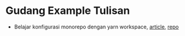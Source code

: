# Gudang Example Tulisan

- Belajar konfigurasi monorepo dengan yarn workspace, [article](#), [repo](#)
